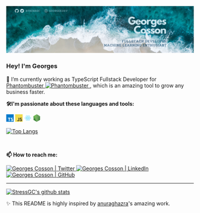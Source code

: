 <img src="https://raw.githubusercontent.com/stressGC/stressGC/master/assets/Georges_Cosson.png" />

### Hey! I'm Georges

🔭 I’m currently working as TypeScript Fullstack Developer for <a href="https://phantombuster.com">
	Phantombuster
	<img alt="Phantombuster" width="20px" src="https://blogdummi.fr/wp-content/uploads/2019/03/favicon-phantombuster.png" />
</a>, which is an amazing tool to grow any business faster.

**🛠️I'm passionate about these languages and tools:**

<code><img height="20" src="https://raw.githubusercontent.com/github/explore/80688e429a7d4ef2fca1e82350fe8e3517d3494d/topics/typescript/typescript.png"></code>
<code><img height="20" src="https://raw.githubusercontent.com/github/explore/80688e429a7d4ef2fca1e82350fe8e3517d3494d/topics/javascript/javascript.png"></code>
<code><img height="20" src="https://raw.githubusercontent.com/github/explore/80688e429a7d4ef2fca1e82350fe8e3517d3494d/topics/react/react.png"></code>
<code><img height="20" src="https://raw.githubusercontent.com/github/explore/80688e429a7d4ef2fca1e82350fe8e3517d3494d/topics/nodejs/nodejs.png"></code>    
<!-- use my own images, add gatsby / react-native / python / ML?, remove JS -->

[![Top Langs](https://github-readme-stats.vercel.app/api/top-langs/?username=stressgc&layout=compact)](https://github.com/stressGC?tab=repositories)

<br/>

**📫 How to reach me:**

<a href="https://twitter.com/stressgc">
	<img alt="Georges Cosson | Twitter" width="21px" src="https://raw.githubusercontent.com/anuraghazra/anuraghazra/master/assets/twitter.svg" />
</a>
<a href="https://www.linkedin.com/in/georges-cosson/">
	<img alt="Georges Cosson | LinkedIn" width="21px" src="https://www.unamur.be/etudes/images/picto/linkedin.png/image_preview" />
</a>
<a href="https://https://github.com/stressGC">
	<img alt="Georges Cosson | GitHub" width="20px" src="https://upload.wikimedia.org/wikipedia/commons/thumb/9/91/Octicons-mark-github.svg/1200px-Octicons-mark-github.svg.png" />
</a>

---

[![StressGC's github stats](https://github-readme-stats.vercel.app/api?username=stressgc&count_private=true&show_icons=true&hide_title=true&hide=issues,prs&text_color=1e2935&icon_color=719ccb)](https://github.com/stressGC?tab=repositories)

✨ This README is highly inspired by [anuraghazra](https://github.com/anuraghazra/anuraghazra)'s amazing work.
